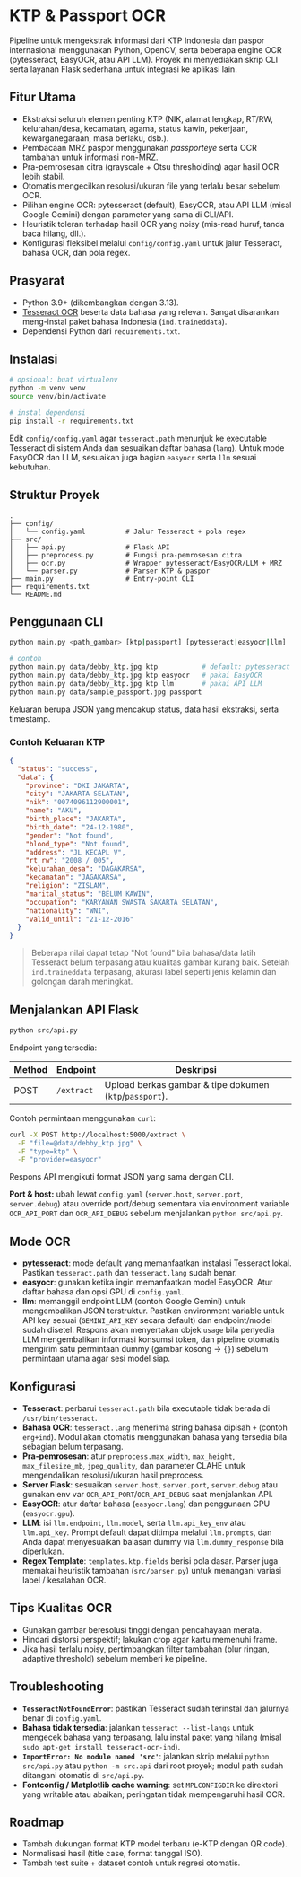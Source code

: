 # KTP & Passport OCR

Pipeline untuk mengekstrak informasi dari KTP Indonesia dan paspor internasional menggunakan Python, OpenCV, serta beberapa engine OCR (pytesseract, EasyOCR, atau API LLM). Proyek ini menyediakan skrip CLI serta layanan Flask sederhana untuk integrasi ke aplikasi lain.

## Fitur Utama
- Ekstraksi seluruh elemen penting KTP (NIK, alamat lengkap, RT/RW, kelurahan/desa, kecamatan, agama, status kawin, pekerjaan, kewarganegaraan, masa berlaku, dsb.).
- Pembacaan MRZ paspor menggunakan *passporteye* serta OCR tambahan untuk informasi non-MRZ.
- Pra-pemrosesan citra (grayscale + Otsu thresholding) agar hasil OCR lebih stabil.
- Otomatis mengecilkan resolusi/ukuran file yang terlalu besar sebelum OCR.
- Pilihan engine OCR: pytesseract (default), EasyOCR, atau API LLM (misal Google Gemini) dengan parameter yang sama di CLI/API.
- Heuristik toleran terhadap hasil OCR yang noisy (mis-read huruf, tanda baca hilang, dll.).
- Konfigurasi fleksibel melalui `config/config.yaml` untuk jalur Tesseract, bahasa OCR, dan pola regex.

## Prasyarat
- Python 3.9+ (dikembangkan dengan 3.13).
- [Tesseract OCR](https://github.com/tesseract-ocr/tesseract) beserta data bahasa yang relevan. Sangat disarankan meng-instal paket bahasa Indonesia (`ind.traineddata`).
- Dependensi Python dari `requirements.txt`.

## Instalasi
```bash
# opsional: buat virtualenv
python -m venv venv
source venv/bin/activate

# instal dependensi
pip install -r requirements.txt
```

Edit `config/config.yaml` agar `tesseract.path` menunjuk ke executable Tesseract di sistem Anda dan sesuaikan daftar bahasa (`lang`). Untuk mode EasyOCR dan LLM, sesuaikan juga bagian `easyocr` serta `llm` sesuai kebutuhan.

## Struktur Proyek
```
.
├── config/
│   └── config.yaml          # Jalur Tesseract + pola regex
├── src/
│   ├── api.py               # Flask API
│   ├── preprocess.py        # Fungsi pra-pemrosesan citra
│   ├── ocr.py               # Wrapper pytesseract/EasyOCR/LLM + MRZ
│   └── parser.py            # Parser KTP & paspor
├── main.py                  # Entry-point CLI
├── requirements.txt
└── README.md
```

## Penggunaan CLI
```bash
python main.py <path_gambar> [ktp|passport] [pytesseract|easyocr|llm]

# contoh
python main.py data/debby_ktp.jpg ktp           # default: pytesseract
python main.py data/debby_ktp.jpg ktp easyocr   # pakai EasyOCR
python main.py data/debby_ktp.jpg ktp llm       # pakai API LLM
python main.py data/sample_passport.jpg passport
```

Keluaran berupa JSON yang mencakup status, data hasil ekstraksi, serta timestamp.

### Contoh Keluaran KTP
```json
{
  "status": "success",
  "data": {
    "province": "DKI JAKARTA",
    "city": "JAKARTA SELATAN",
    "nik": "0074096112900001",
    "name": "AKU",
    "birth_place": "JAKARTA",
    "birth_date": "24-12-1980",
    "gender": "Not found",
    "blood_type": "Not found",
    "address": "JL KECAPL V",
    "rt_rw": "2008 / 005",
    "kelurahan_desa": "DAGAKARSA",
    "kecamatan": "JAGAKARSA",
    "religion": "ZISLAM",
    "marital_status": "BELUM KAWIN",
    "occupation": "KARYAWAN SWASTA SAKARTA SELATAN",
    "nationality": "WNI",
    "valid_until": "21-12-2016"
  }
}
```
> Beberapa nilai dapat tetap "Not found" bila bahasa/data latih Tesseract belum terpasang atau kualitas gambar kurang baik. Setelah `ind.traineddata` terpasang, akurasi label seperti jenis kelamin dan golongan darah meningkat.

## Menjalankan API Flask
```bash
python src/api.py
```

Endpoint yang tersedia:

| Method | Endpoint   | Deskripsi                                        |
|--------|------------|---------------------------------------------------|
| POST   | `/extract` | Upload berkas gambar & tipe dokumen (`ktp`/`passport`). |

Contoh permintaan menggunakan `curl`:
```bash
curl -X POST http://localhost:5000/extract \
  -F "file=@data/debby_ktp.jpg" \
  -F "type=ktp" \
  -F "provider=easyocr"
```

Respons API mengikuti format JSON yang sama dengan CLI.

**Port & host:** ubah lewat `config.yaml` (`server.host`, `server.port`, `server.debug`) atau override port/debug sementara via environment variable `OCR_API_PORT` dan `OCR_API_DEBUG` sebelum menjalankan `python src/api.py`.

## Mode OCR
- **pytesseract**: mode default yang memanfaatkan instalasi Tesseract lokal. Pastikan `tesseract.path` dan `tesseract.lang` sudah benar.
- **easyocr**: gunakan ketika ingin memanfaatkan model EasyOCR. Atur daftar bahasa dan opsi GPU di `config.yaml`.
- **llm**: memanggil endpoint LLM (contoh Google Gemini) untuk mengembalikan JSON terstruktur. Pastikan environment variable untuk API key sesuai (`GEMINI_API_KEY` secara default) dan endpoint/model sudah disetel.
  Respons akan menyertakan objek `usage` bila penyedia LLM mengembalikan informasi konsumsi token, dan pipeline otomatis mengirim satu permintaan dummy (gambar kosong → `{}`) sebelum permintaan utama agar sesi model siap.

## Konfigurasi
- **Tesseract**: perbarui `tesseract.path` bila executable tidak berada di `/usr/bin/tesseract`.
- **Bahasa OCR**: `tesseract.lang` menerima string bahasa dipisah `+` (contoh `eng+ind`). Modul akan otomatis menggunakan bahasa yang tersedia bila sebagian belum terpasang.
- **Pra-pemrosesan**: atur `preprocess.max_width`, `max_height`, `max_filesize_mb`, `jpeg_quality`, dan parameter CLAHE untuk mengendalikan resolusi/ukuran hasil preprocess.
- **Server Flask**: sesuaikan `server.host`, `server.port`, `server.debug` atau gunakan env var `OCR_API_PORT`/`OCR_API_DEBUG` saat menjalankan API.
- **EasyOCR**: atur daftar bahasa (`easyocr.lang`) dan penggunaan GPU (`easyocr.gpu`).
- **LLM**: isi `llm.endpoint`, `llm.model`, serta `llm.api_key_env` atau `llm.api_key`. Prompt default dapat ditimpa melalui `llm.prompts`, dan Anda dapat menyesuaikan balasan dummy via `llm.dummy_response` bila diperlukan.
- **Regex Template**: `templates.ktp.fields` berisi pola dasar. Parser juga memakai heuristik tambahan (`src/parser.py`) untuk menangani variasi label / kesalahan OCR.

## Tips Kualitas OCR
- Gunakan gambar beresolusi tinggi dengan pencahayaan merata.
- Hindari distorsi perspektif; lakukan crop agar kartu memenuhi frame.
- Jika hasil terlalu noisy, pertimbangkan filter tambahan (blur ringan, adaptive threshold) sebelum memberi ke pipeline.

## Troubleshooting
- **`TesseractNotFoundError`**: pastikan Tesseract sudah terinstal dan jalurnya benar di `config.yaml`.
- **Bahasa tidak tersedia**: jalankan `tesseract --list-langs` untuk mengecek bahasa yang terpasang, lalu instal paket yang hilang (misal `sudo apt-get install tesseract-ocr-ind`).
- **`ImportError: No module named 'src'`**: jalankan skrip melalui `python src/api.py` atau `python -m src.api` dari root proyek; modul path sudah ditangani otomatis di `src/api.py`.
- **Fontconfig / Matplotlib cache warning**: set `MPLCONFIGDIR` ke direktori yang writable atau abaikan; peringatan tidak mempengaruhi hasil OCR.

## Roadmap
- Tambah dukungan format KTP model terbaru (e-KTP dengan QR code).
- Normalisasi hasil (title case, format tanggal ISO).
- Tambah test suite + dataset contoh untuk regresi otomatis.

